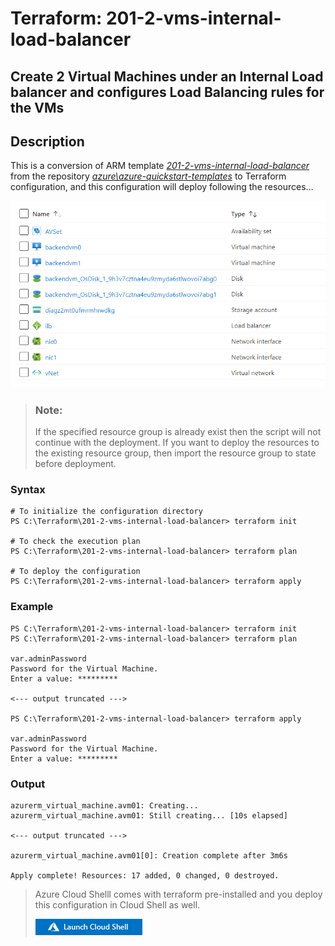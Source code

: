 # Terraform: 201-2-vms-internal-load-balancer
## Create 2 Virtual Machines under an Internal Load balancer and configures Load Balancing rules for the VMs
## Description

This is a conversion of ARM template *[201-2-vms-internal-load-balancer](https://github.com/Azure/azure-quickstart-templates/tree/master/201-2-vms-internal-load-balancer)* from the repository *[azure\azure-quickstart-templates](https://github.com/Azure/azure-quickstart-templates)* to Terraform configuration, and this configuration will deploy following the resources…

![output](images/resources.png)

> ### Note:
> If the specified resource group is already exist then the script will not continue with the deployment. If you want to deploy the resources to the existing resource group, then import the resource group to state before deployment.

### Syntax
```
# To initialize the configuration directory
PS C:\Terraform\201-2-vms-internal-load-balancer> terraform init 

# To check the execution plan
PS C:\Terraform\201-2-vms-internal-load-balancer> terraform plan

# To deploy the configuration
PS C:\Terraform\201-2-vms-internal-load-balancer> terraform apply
```  

### Example
```
PS C:\Terraform\201-2-vms-internal-load-balancer> terraform init 
PS C:\Terraform\201-2-vms-internal-load-balancer> terraform plan

var.adminPassword
Password for the Virtual Machine.
Enter a value: *********

<--- output truncated --->

PS C:\Terraform\201-2-vms-internal-load-balancer> terraform apply 

var.adminPassword
Password for the Virtual Machine.
Enter a value: *********
```

### Output

```
azurerm_virtual_machine.avm01: Creating...
azurerm_virtual_machine.avm01: Still creating... [10s elapsed]

<--- output truncated --->

azurerm_virtual_machine.avm01[0]: Creation complete after 3m6s

Apply complete! Resources: 17 added, 0 changed, 0 destroyed.
```

>Azure Cloud Shelll comes with terraform pre-installed and you deploy this configuration in Cloud Shell as well.
>
>[![cloudshell](images/cloudshell.png)](https://shell.azure.com)
